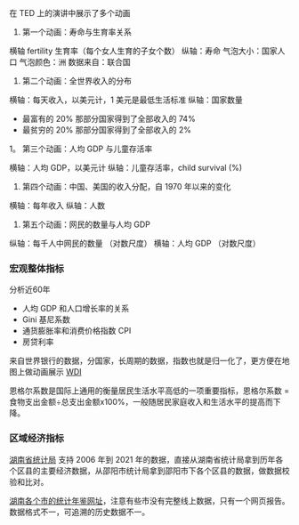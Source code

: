 在 TED 上的演讲中展示了多个动画

1. 第一个动画：寿命与生育率关系

横轴 fertility 生育率（每个女人生育的子女个数）
纵轴：寿命
气泡大小：国家人口
气泡颜色：洲
数据来自：联合国

1. 第二个动画：全世界收入的分布

横轴：每天收入，以美元计，1 美元是最低生活标准
纵轴：国家数量

- 最富有的 20% 那部分国家得到了全部收入的 74%
- 最贫穷的 20% 那部分国家得到了全部收入的 2%

1。 第三个动画：人均 GDP 与儿童存活率

横轴：人均 GDP，以美元计
纵轴：儿童存活率，child survival (%) 

1. 第四个动画：中国、美国的收入分配，自 1970 年以来的变化

横轴：每年收入
纵轴：人数

1. 第五个动画：网民的数量与人均 GDP

纵轴：每千人中网民的数量 （对数尺度）
横轴：人均 GDP （对数尺度）


### 宏观整体指标

分析近60年

- 人均 GDP 和人口增长率的关系
- Gini 基尼系数
- 通货膨胀率和消费价格指数 CPI
- 房贷利率


来自世界银行的数据，分国家，长周期的数据，指数也就是归一化了，更方便在地图上做动画展示 [WDI](https://github.com/vincentarelbundock/WDI) 

恩格尔系数是国际上通用的衡量居民生活水平高低的一项重要指标，恩格尔系数 = 食物支出金额÷总支出金额x100%，一般随居民家庭收入和生活水平的提高而下降。


### 区域经济指标

[湖南省统计局](http://tjj.hunan.gov.cn/tjfx/sxfx/lds/index.html) 支持 2006 年到 2021 年的数据，直接从湖南省统计局拿到历年各个区县的主要经济数据，从邵阳市统计局拿到邵阳市下各个区县的数据，做数据校验和比对。

[湖南各个市的统计年鉴网址](http://tjj.hunan.gov.cn/hntj/tjsj/tjnj/202107/t20210720_19961233.html)，注意有些市没有完整线上数据，只有一个网页报告。数据格式不一，可追溯的历史数据不一。


